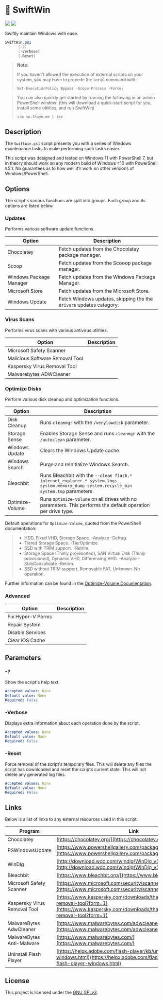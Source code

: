 # 🔮 SwiftWin

![](https://img.shields.io/badge/-Work%20in%20Progress-f00)
![](https://img.shields.io/badge/PowerShell-≥5.1-informational)

Swiftly maintain Windows with ease.

```powershell
SwiftWin.ps1
      [-?]
      [-Verbose]
      [-Reset]
```

> **Note:**
>
> If you haven't allowed the execution of external scripts on your system, you may have to precede the script command with:
>
> `Set-ExecutionPolicy Bypass -Scope Process -Force;`

> You can also quickly get started by running the following in an admin PowerShell window:
> (this will download a quick-start script for you, install some utilities, and run SwiftWin)
>
> `irm sw.thayn.me | iex`

## Description

The `SwiftWin.ps1` script presents you with a series of Windows maintenance tasks to make performing such tasks easier.

This script was designed and tested on Windows 11 with PowerShell 7, but in theory should work on any modern build of Windows ≥10 with PowerShell ≥5.1. No guarantees as to how well it'll work on other versions of Windows/PowerShell.

## Options

The script's various functions are split into groups. Each group and its options are listed below.

### Updates

Performs various software update functions.

| Option                  | Description                                                         |
| ----------------------- | ------------------------------------------------------------------- |
| Chocolatey              | Fetch updates from the Chocolatey package manager.                  |
| Scoop                   | Fetch updates from the Scooop package manager.                      |
| Windows Package Manager | Fetch updates from the Windows Package Manager.                     |
| Microsoft Store         | Fetch updates from the Microsoft Store.                             |
| Windows Update          | Fetch Windows updates, skipping the the `drivers` updates category. |

### Virus Scans

Performs virus scans with various antivirus utilities.

| Option                          | Description |
| ------------------------------- | ----------- |
| Microsoft Safety Scanner        |             |
| Malicious Software Removal Tool |             |
| Kaspersky Virus Removal Tool    |             |
| Malwarebytes ADWCleaner         |             |

### Optimize Disks

Perform various disk cleanup and optimization functions.

| Option          | Description                                                                                                                            |
| --------------- | -------------------------------------------------------------------------------------------------------------------------------------- |
| Disk Cleanup    | Runs `cleanmgr` with the `/verylowdisk` parameter.                                                                                     |
| Storage Sense   | Enables Storage Sense and runs `cleanmgr` with the `/autoclean` parameter.                                                             |
| Windows Update  | Clears the Windows Update cache.                                                                                                       |
| Windows Search  | Purge and reinitialize Windows Search.                                                                                                 |
| Bleachbit       | Runs Bleachbit with the `--clean flash.* internet_explorer.* system.logs system.memory_dump system.recycle_bin system.tmp` parameters. |
| Optimize-Volume | Runs `Optimize-Volume` on all drives with no parameters. This performs the default operation per drive type.                           |

Default operations for `Optimize-Volume`, quoted from the PowerShell documentation:

> - HDD, Fixed VHD, Storage Space. -Analyze -Defrag.
> - Tiered Storage Space. -TierOptimize.
> - SSD with TRIM support. -Retrim.
> - Storage Space (Thinly provisioned), SAN Virtual Disk (Thinly provisioned), Dynamic VHD, Differencing VHD. -Analyze -SlabConsolidate -Retrim.
> - SSD without TRIM support, Removable FAT, Unknown. No operation.

Further information can be found in the [Optimize-Volume Documentation](https://docs.microsoft.com/en-us/powershell/module/storage/optimize-volume).

### Advanced

| Option            | Description |
| ----------------- | ----------- |
| Fix Hyper-V Perms |             |
| Repair System     |             |
| Disable Services  |             |
| Clear iOS Cache   |             |

## Parameters

### -?

Show the script's help text.

```yaml
Accepted values: None
Default value: None
Required: False
```

### -Verbose

Displays extra information about each operation done by the script.

```yaml
Accepted values: None
Default value: None
Required: False
```

### -Reset

Force removal of the script's temporary files. This will delete any files the script has downloaded and reset the scripts current state. This will not delete any generated log files.

```yaml
Accepted values: None
Default value: None
Required: False
```

## Links

Below is a list of links to any external resources used in this script.

| Program                      | Link                                                                                                                                                         |
| ---------------------------- | ------------------------------------------------------------------------------------------------------------------------------------------------------------ |
| Chocolatey                   | [https://chocolatey.org/](https://chocolatey.org/)                                                                                                           |
| PSWindowsUpdate              | [https://www.powershellgallery.com/packages/PSWindowsUpdate](https://www.powershellgallery.com/packages/PSWindowsUpdate)                                     |
| WinDlg                       | [http://download.wdc.com/windlg/WinDlg_v1_29.zip](http://download.wdc.com/windlg/WinDlg_v1_29.zip)                                                           |
| Bleachbit                    | [https://www.bleachbit.org/](https://www.bleachbit.org/)                                                                                                     |
| Microsoft Safety Scanner     | [https://www.microsoft.com/security/scanner/en-us/default.aspx](https://www.microsoft.com/security/scanner/en-us/default.aspx)                               |
| Kaspersky Virus Removal Tool | [https://www.kaspersky.com/downloads/thank-you/free-virus-removal-tool?form=1](https://www.kaspersky.com/downloads/thank-you/free-virus-removal-tool?form=1) |
| MalwareBytes AdwCleaner      | [https://www.malwarebytes.com/adwcleaner/](https://www.malwarebytes.com/adwcleaner/)                                                                         |
| MalwareBytes Anti-Malware    | [https://www.malwarebytes.com/](https://www.malwarebytes.com/)                                                                                               |
| Uninstall Flash Player       | [https://helpx.adobe.com/flash-player/kb/uninstall-flash-player-windows.html](https://helpx.adobe.com/flash-player/kb/uninstall-flash-player-windows.html)   |

## License

This project is licensed under the [GNU GPLv3](./LICENSE).
